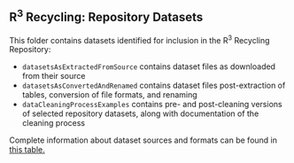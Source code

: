 ## R<sup>3</sup> Recycling: Repository Datasets

This folder contains datasets identified for inclusion in the R<sup>3</sup> Recycling Repository:
- `datasetsAsExtractedFromSource` contains dataset files as downloaded from their source
- `datasetsAsConvertedAndRenamed` contains dataset files post-extraction of tables, conversion of file formats, and renaming
- `dataCleaningProcessExamples` contains pre- and post-cleaning versions of selected repository datasets, along with documentation of the cleaning process

Complete information about dataset sources and formats can be found in [this table.](/r3Recycling/protocolReport/curatedDatasets/curatedDatasetsTable.md) 
